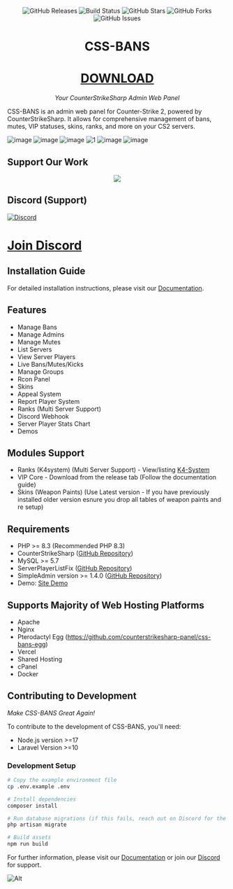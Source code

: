 <div align="center">

![GitHub Releases](https://img.shields.io/github/downloads/counterstrikesharp-panel/css-bans/total)
![Build Status](https://github.com/counterstrikesharp-panel/css-bans/actions/workflows/main.yml/badge.svg)
![GitHub Stars](https://img.shields.io/github/stars/counterstrikesharp-panel/css-bans)
![GitHub Forks](https://img.shields.io/github/forks/counterstrikesharp-panel/css-bans)
![GitHub Issues](https://img.shields.io/github/issues/counterstrikesharp-panel/css-bans)

# CSS-BANS
# **[DOWNLOAD](../../releases)**
*Your CounterStrikeSharp Admin Web Panel*

</div>

CSS-BANS is an admin web panel for Counter-Strike 2, powered by CounterStrikeSharp. It allows for comprehensive management of bans, mutes, VIP statuses, skins, ranks, and more on your CS2 servers.

![image](https://github.com/counterstrikesharp-panel/css-bans/assets/11420858/fc32b224-ae87-46e3-9f21-1d3b9c5df515)
![image](https://github.com/counterstrikesharp-panel/css-bans/assets/11420858/693ad9a1-1972-40d1-9281-7733508fedf9)
![image](https://github.com/user-attachments/assets/8fd95f8c-58a1-4aee-873c-f49d05f5bb4e)
![1](https://github.com/counterstrikesharp-panel/css-bans/assets/11420858/761f6764-4f4e-4271-bb5c-3f685e873b7d)
![image](https://github.com/user-attachments/assets/edf0e8e4-d0d9-4684-b663-d2adc7aa4a57)
![image](https://github.com/user-attachments/assets/d3e0d234-58f4-46b6-bfbc-c6254fda2d90)


## Support Our Work

<div align="center">
<a href="https://buymeacoffee.com/hobsrkm">
<img src="https://img.buymeacoffee.com/button-api/?text=Support Me&emoji=☕&slug=hobsrkm&button_colour=FF5F5F&font_colour=ffffff&font_family=Inter&outline_colour=000000&coffee_colour=FFDD00" />
</a>
</div>

## Discord (Support)
[![Discord](https://discordapp.com/api/guilds/1236186810405883904/widget.png?style=banner2)](https://discord.gg/fwg5DKZYqV)
# [Join Discord](https://discord.gg/fwg5DKZYqV)

## Installation Guide
For detailed installation instructions, please visit our [Documentation](https://docs.cssbans.online).

## Features
- Manage Bans
- Manage Admins
- Manage Mutes
- List Servers
- View Server Players
- Live Bans/Mutes/Kicks
- Manage Groups
- Rcon Panel
- Skins
- Appeal System
- Report Player System
- Ranks (Multi Server Support)
- Discord Webhook
- Server Player Stats Chart
- Demos 

## Modules Support
- Ranks (K4system) (Multi Server Support) - View/listing [K4-System](https://github.com/KitsuneLab-Development/K4-Zenith)
- VIP Core - Download from the release tab (Follow the documentation guide)
- Skins (Weapon Paints) (Use Latest version - If you have previously installed older version esnure you drop all tables of weapon paints and re setup)

## Requirements
- PHP >= 8.3 (Recommended PHP 8.3)
- CounterStrikeSharp ([GitHub Repository](https://github.com/roflmuffin/CounterStrikeSharp))
- MySQL >= 5.7
- ServerPlayerListFix ([GitHub Repository](https://github.com/Source2ZE/ServerListPlayersFix))
- SimpleAdmin version >= 1.4.0 ([GitHub Repository](https://github.com/daffyyyy/CS2-SimpleAdmin))
- Demo: [Site Demo](https://cssbans.online/)

## Supports Majority of Web Hosting Platforms
- Apache
- Nginx
- Pterodactyl Egg (https://github.com/counterstrikesharp-panel/css-bans-egg)
- Vercel
- Shared Hosting
- cPanel
- Docker

## Contributing to Development

*Make CSS-BANS Great Again!*

To contribute to the development of CSS-BANS, you'll need:

- Node.js version >=17
- Laravel Version >=10

### Development Setup

```bash
# Copy the example environment file
cp .env.example .env

# Install dependencies
composer install

# Run database migrations (if this fails, reach out on Discord for the database dump)
php artisan migrate

# Build assets
npm run build
```

For further information, please visit our [Documentation](https://docs.cssbans.online) or join our [Discord](https://discord.gg/fwg5DKZYqV) for support.

![Alt](https://repobeats.axiom.co/api/embed/25f27b45de54ec2177e206ee8dfbbde4bd01dccf.svg "Repobeats analytics image")

